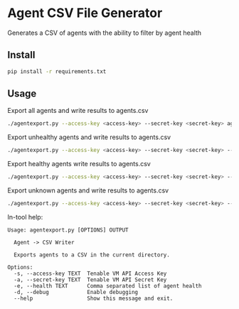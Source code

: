 # Agent CSV File Generator

Generates a CSV of agents with the ability to filter by agent health

## Install

```bash
pip install -r requirements.txt
```

## Usage
Export all agents and write results to agents.csv

```bash
./agentexport.py --access-key <access-key> --secret-key <secret-key> agents.csv
```

Export unhealthy agents and write results to agents.csv

```bash
./agentexport.py --access-key <access-key> --secret-key <secret-key> --health 'WARNING,CRITICAL' agents.csv
```

Export healthy agents write results to agents.csv

```bash
./agentexport.py --access-key <access-key> --secret-key <secret-key> --health 'HEALTHY' agents.csv
```

Export unknown agents and write results to agents.csv

```bash
./agentexport.py --access-key <access-key> --secret-key <secret-key> --health 'UNKNOWN' agents.csv
```

In-tool help:

```
Usage: agentexport.py [OPTIONS] OUTPUT

  Agent -> CSV Writer

  Exports agents to a CSV in the current directory.

Options:
  -s, --access-key TEXT  Tenable VM API Access Key
  -a, --secret-key TEXT  Tenable VM API Secret Key
  -e, --health TEXT      Comma separated list of agent health
  -d, --debug            Enable debugging
  --help                 Show this message and exit.
```
